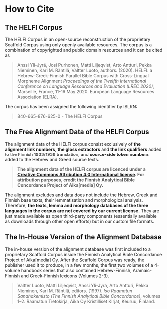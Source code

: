 # How to Cite 

## The HELFI Corpus

The HELFI Corpus in an open-source reconstruction of the proprietary Scaffold Corpus using only openly available resources.  The corpus is a combination of copyrighted and public domain resources and it can be cited as

> Anssi Yli-Jyrä, Josi Purhonen, Matti Liljeqvist, Arto Antturi, Pekka Nieminen, Kari M. Räntilä, Valtter Luoto, authors. (2020).  HELFI: a Hebrew-Greek-Finnish Parallel Bible Corpus with Cross-Lingual Morpheme Alignment  _Proceedings of the Twelfth International Conference on Language Resources and Evaluation (LREC 2020)_, Marseille, France, 11-16 May 2020. European Language Resources Association (ELRA).

The corpus has been assigned the following identifier by ISLRN:

> 840-665-876-625-0 - The HELFI Corpus

## The Free Alignment Data of the HELFI Corpus

The alignment data of the HELFI corpus consist exclusively of **the alignment link numbers**, **the gloss extractors** and **the link qualifiers** added to the Finnish 1933/1938 translation, and **source-side token numbers** added to the Hebrew and Greed source texts.  

> **The alignment data of the HELFI corpus are licenced under a [Creative Commons Attribution 4.0 International license](https://creativecommons.org/licenses/by/4.0/). For attribution purposes, credit the Finnish Analytical Bible Concordance Project of Aika[media] Oy.**

The alignment excludes and data does not include the Hebrew, Greek and Finnish base texts, their lemmatisation and morphological analysis.  Therefore, **the texts, lemma and morphology databases of the three languages in the corpus are not covered by our current license.**  They are just made available as open third-party components (essentially available as downloads through other open efforts) but in our custom file formats.   

## The In-House Version of the Alignment Database

The in-house version of the alignment database was first included to a proprietary Scaffold Corpus inside the Finnish Analytical Bible Concordance Project of Aika[media] Oy.  After the Scaffold Corpus was ready, the publisher used it to produce, in a few months, the first two volumes of a 4-volume handbook series that also contained Hebrew-Finnish, Aramaic-Finnish and Greek-Finnish lexicons (Volumes 2-3).

> Valtter Luoto, Matti Liljeqvist, Anssi Yli-Jyrä, Arto Antturi, Pekka Nieminen, Kari M. Räntilä, editors. (1997). _Iso Raamatun Sanahakemisto (The Finnish Analytical Bible Concordance)_, volumes 1–2. Raamatun Tietokirja, Aika Oy Kristilliset Kirjat, Keuruu, Finland.




